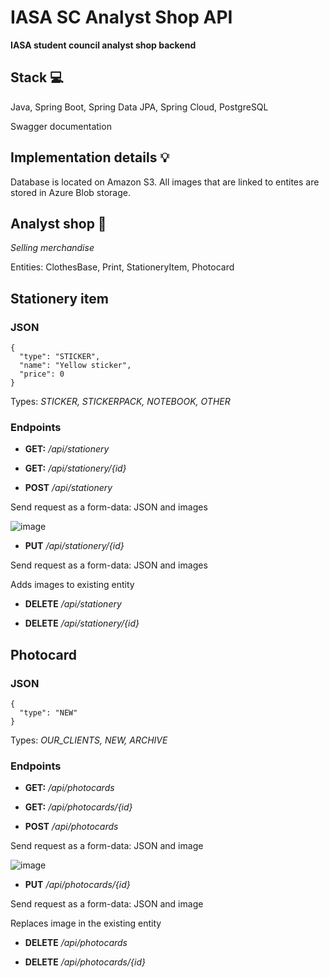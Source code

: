 # IASA SC Analyst Shop API
**IASA student council analyst shop backend**

## Stack :computer:
Java, Spring Boot, Spring Data JPA, Spring Cloud, PostgreSQL

Swagger documentation

## Implementation details :bulb:
Database is located on Amazon S3. All images that are linked to entites are stored in Azure Blob storage. 

## Analyst shop :shirt:
*Selling merchandise*

Entities: ClothesBase, Print, StationeryItem, Photocard

## Stationery item 

### JSON

````
{
  "type": "STICKER",
  "name": "Yellow sticker",
  "price": 0
}
````

Types: *STICKER, STICKERPACK, NOTEBOOK, OTHER*

### Endpoints

* **GET:** */api/stationery*

* **GET:** */api/stationery/{id}*

* **POST** */api/stationery*

Send request as a form-data: JSON and images

![image](https://user-images.githubusercontent.com/78265212/236442820-2afd9f24-e1ae-4cf7-860c-c30dead7ea10.png)
  
* **PUT** */api/stationery/{id}*

Send request as a form-data: JSON and images

Adds images to existing entity

* **DELETE** */api/stationery*

* **DELETE** */api/stationery/{id}*

## Photocard

### JSON

````
{
  "type": "NEW"
}
````
Types: *OUR_CLIENTS, NEW, ARCHIVE*

### Endpoints

* **GET:** */api/photocards*

* **GET:** */api/photocards/{id}*

* **POST** */api/photocards*

Send request as a form-data: JSON and image

![image](https://user-images.githubusercontent.com/78265212/236442897-d93c55f9-7890-4f2d-be42-63f812cd2e29.png)
  
* **PUT** */api/photocards/{id}*

Send request as a form-data: JSON and image

Replaces image in the existing entity

* **DELETE** */api/photocards*

* **DELETE** */api/photocards/{id}*


